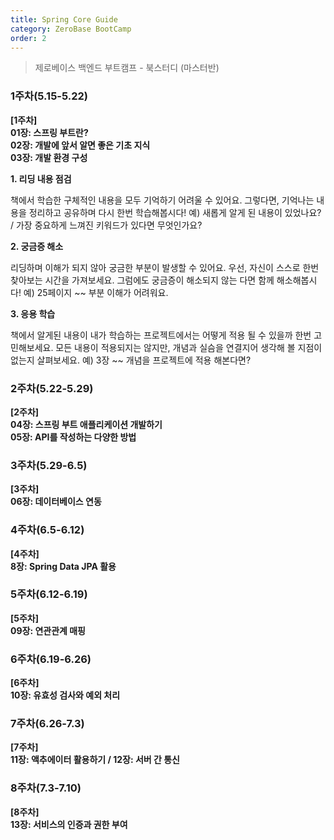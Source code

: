 ```yaml
---
title: Spring Core Guide
category: ZeroBase BootCamp
order: 2
---
```

> 제로베이스 백엔드 부트캠프 - 북스터디 (마스터반)

### 1주차(5.15-5.22)

**[1주차]** <br>
**01장: 스프링 부트란?** <br>
**02장: 개발에 앞서 알면 좋은 기초 지식** <br>
**03장: 개발 환경 구성** 

**1. 리딩 내용 점검**
<div class="content-box">
책에서 학습한 구체적인 내용을 모두 기억하기 어려울 수 있어요.
그렇다면, 기억나는 내용을 정리하고 공유하며 다시 한번 학습해봅시다!
예) 새롭게 알게 된 내용이 있었나요? / 가장 중요하게 느껴진 키워드가 있다면 무엇인가요?
</div>

**2. 궁금증 해소**
<div class="content-box">
리딩하며 이해가 되지 않아 궁금한 부분이 발생할 수 있어요.
우선, 자신이 스스로 한번 찾아보는 시간을 가져보세요.
그럼에도 궁금증이 해소되지 않는 다면 함께 해소해봅시다!
예) 25페이지 ~~ 부분 이해가 어려워요.
</div>

**3. 응용 학습**
<div class="content-box">
책에서 알게된 내용이 내가 학습하는 프로젝트에서는 어떻게 적용 될 수 있을까 한번 고민해보세요.
모든 내용이 적용되지는 않지만, 개념과 실슴을 연결지어 생각해 볼 지점이 없는지 살펴보세요.
예) 3장 ~~ 개념을 프로젝트에 적용 해본다면?
</div>

### 2주차(5.22-5.29)

**[2주차]**<br>
**04장: 스프링 부트 애플리케이션 개발하기**<br>
**05장: API를 작성하는 다양한 방법**

### 3주차(5.29-6.5)

**[3주차]** <br>
**06장: 데이터베이스 연동**

### 4주차(6.5-6.12)

**[4주차]**<br>
**8장: Spring Data JPA 활용**

### 5주차(6.12-6.19)

**[5주차]**<br>
**09장: 연관관계 매핑**

### 6주차(6.19-6.26)

**[6주차]**<br>
**10장: 유효성 검사와 예외 처리**

### 7주차(6.26-7.3)

**[7주차]**<br>
**11장: 액추에이터 활용하기 / 12장: 서버 간 통신**

### 8주차(7.3-7.10)

**[8주차]**<br>
**13장: 서비스의 인증과 권한 부여**